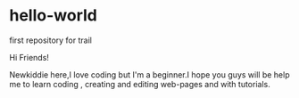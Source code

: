 # hello-world
first  repository for trail

Hi Friends!

Newkiddie here,I love coding but I'm a beginner.I hope you guys will be help me to learn coding , creating and editing web-pages and with tutorials.
